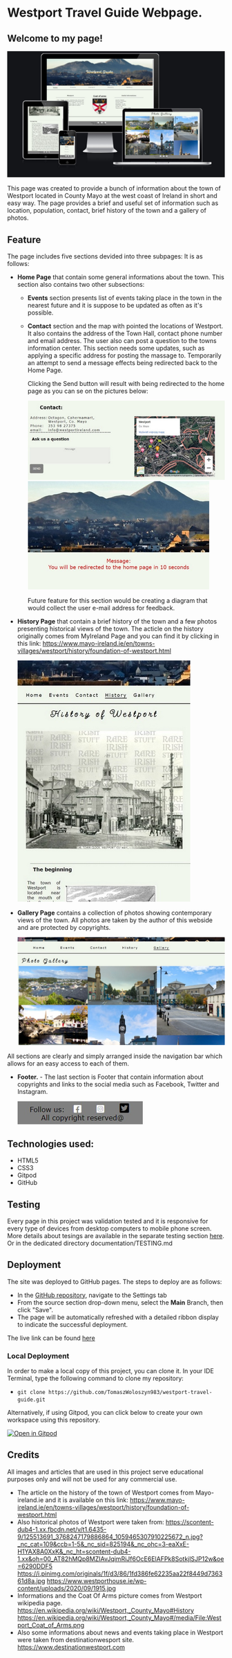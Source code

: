# Westport Travel Guide Webpage.

## Welcome to my page! 

![Title image](assets/images/readMe/amIResponive_black_background.jpg)


This page was created to provide a bunch of information about the town of Westport located in County Mayo at the west coast of Ireland in short and easy way.
The page provides a brief and useful set of information such as location, population, contact, brief history of the town and a gallery of photos.




## Feature
The page includes five sections devided into three subpages:
It is as follows:
- **Home Page** that contain some general informations about the town. This section also contains two other subsections:
    * **Events** section presents list of events taking place in the town in the nearest future and it is suppose to be updated as often as it's possible.

    * **Contact** section and the map with pointed the locations of Westport. It also contains the address of the Town Hall, contact phone number and email address.
    The user also can post a question to the towns information center. This section needs some updates, such as applying a specific address for posting the massage to. Temporarily an attempt to send a message effects being redirected back to the Home Page. 

      Clicking the Send button will result with being redirected to the home page as you can se on the pictures below:


      ![History section](assets/images/readMe/send_button_click_s.jpg)
      ![History section](assets/images/readMe/send_button_reaction_s.jpg)

      Future feature for this section would be creating a diagram that would collect the user e-mail address for feedback.

    

- **History Page** that contain a brief history of the town and a few photos presenting historical views of the town. 
The acticle on the history originally comes from MyIreland Page and you can find it by clicking in this link: https://www.mayo-ireland.ie/en/towns-villages/westport/history/foundation-of-westport.html 

  ![History section](assets/images/readMe/wtg_history_page_400px.jpg)
- **Gallery Page** contains a collection of photos showing contemporary views of the town. All photos are taken by the author of this webside and are protected by copyrights.

  ![Gallery section](assets/images/readMe/wtg_gallery_page.jpg)

All sections are clearly and simply arranged inside the navigation bar which allows for an easy access to each of them. 

- **Footer.** - The last section is Footer that contain information about copyrights and links to the social media such as Facebook, Twitter and Instagram.

  ![Gallery section](assets/images/readMe/footer.jpg)



## Technologies used:
  - HTML5
  - CSS3
  - Gitpod
  - GitHub


## Testing
Every page in this project was validation tested and it is responsive for every type of devices from desktop computers to mobile phone screen.
More details about tesings are available in the separate testing section [here](documentation/TESTING.md).
Or in the dedicated directory documentation/TESTING.md




## Deployment

The site was deployed to GitHub pages. The steps to deploy are as follows: 
  - In the [GitHub repository](https://github.com/TomaszWoloszyn983/westport-travel-guide), navigate to the Settings tab 
  - From the source section drop-down menu, select the **Main** Branch, then click "Save".
  - The page will be automatically refreshed with a detailed ribbon display to indicate the successful deployment.

The live link can be found [here](https://tomaszwoloszyn983.github.io/westport-travel-guide)

### Local Deployment

In order to make a local copy of this project, you can clone it. In your IDE Terminal, type the following command to clone my repository:

- `git clone https://github.com/TomaszWoloszyn983/westport-travel-guide.git`

Alternatively, if using Gitpod, you can click below to create your own workspace using this repository.

[![Open in Gitpod](https://gitpod.io/button/open-in-gitpod.svg)](https://gitpod.io/#https://github.com/TomaszWoloszyn983/westport-travel-guide)


## Credits

All images and articles that are used in this project serve educational purposes only and will not be used for any commercial use.
- The article on the history of the town of Westport comes from Mayo-ireland.ie and it is available on this link:
    https://www.mayo-ireland.ie/en/towns-villages/westport/history/foundation-of-westport.html
- Also historical photos of Westport were taken from:
     https://scontent-dub4-1.xx.fbcdn.net/v/t1.6435-9/125513691_3768247179886864_1059465307910225672_n.jpg?_nc_cat=109&ccb=1-5&_nc_sid=825194&_nc_ohc=3-eaXxE-H1YAX8A0XxK&_nc_ht=scontent-dub4-1.xx&oh=00_AT82hMQp8MZIAvJqimRiJf6OcE6ElAFPk8SotkjlSJP12w&oe=6290DDF5
     https://i.pinimg.com/originals/1f/d3/86/1fd386fe62235aa22f8449d736361d8a.jpg
     https://www.westporthouse.ie/wp-content/uploads/2020/09/1915.jpg
- Informations and the Coat Of Arms picture comes from Westport wikipedia page.
     https://en.wikipedia.org/wiki/Westport,_County_Mayo#History
     https://en.wikipedia.org/wiki/Westport,_County_Mayo#/media/File:Westport_Coat_of_Arms.png
- Also some informations about news and events taking place in Westport were taken from destinationwesport site.
     https://www.destinationwestport.com



